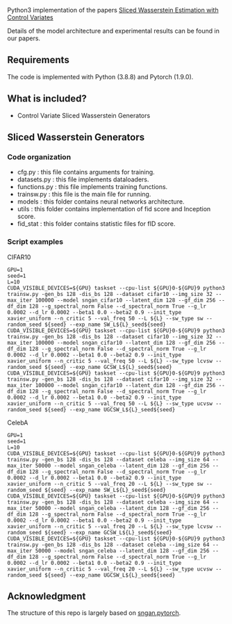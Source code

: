 Python3 implementation of the papers [Sliced Wasserstein Estimation with Control Variates](https://arxiv.org/abs/2305.00402)

Details of the model architecture and experimental results can be found in our papers.


## Requirements
The code is implemented with Python (3.8.8) and Pytorch (1.9.0).

## What is included?
* Control Variate Sliced Wasserstein Generators

## Sliced Wasserstein Generators
### Code organization
* cfg.py : this file contains arguments for training.
* datasets.py : this file implements dataloaders.
* functions.py : this file implements training functions.
* trainsw.py : this file is the main file for running.
* models : this folder contains neural networks architecture.
* utils : this folder contains implementation of fid score and Inception score.
* fid_stat : this folder contains statistic files for fID score.

### Script examples
CIFAR10
```
GPU=1
seed=1
L=10
CUDA_VISIBLE_DEVICES=${GPU} taskset --cpu-list ${GPU}0-${GPU}9 python3 trainsw.py -gen_bs 128 -dis_bs 128 --dataset cifar10 --img_size 32 --max_iter 100000 --model sngan_cifar10 --latent_dim 128 --gf_dim 256 --df_dim 128 --g_spectral_norm False --d_spectral_norm True --g_lr 0.0002 --d_lr 0.0002 --beta1 0.0 --beta2 0.9 --init_type xavier_uniform --n_critic 5 --val_freq 50 --L ${L} --sw_type sw --random_seed ${seed} --exp_name SW_L${L}_seed${seed}
CUDA_VISIBLE_DEVICES=${GPU} taskset --cpu-list ${GPU}0-${GPU}9 python3 trainsw.py -gen_bs 128 -dis_bs 128 --dataset cifar10 --img_size 32 --max_iter 100000 --model sngan_cifar10 --latent_dim 128 --gf_dim 256 --df_dim 128 --g_spectral_norm False --d_spectral_norm True --g_lr 0.0002 --d_lr 0.0002 --beta1 0.0 --beta2 0.9 --init_type xavier_uniform --n_critic 5 --val_freq 50 --L ${L} --sw_type lcvsw --random_seed ${seed} --exp_name GCSW_L${L}_seed${seed}
CUDA_VISIBLE_DEVICES=${GPU} taskset --cpu-list ${GPU}0-${GPU}9 python3 trainsw.py -gen_bs 128 -dis_bs 128 --dataset cifar10 --img_size 32 --max_iter 100000 --model sngan_cifar10 --latent_dim 128 --gf_dim 256 --df_dim 128 --g_spectral_norm False --d_spectral_norm True --g_lr 0.0002 --d_lr 0.0002 --beta1 0.0 --beta2 0.9 --init_type xavier_uniform --n_critic 5 --val_freq 50 --L ${L} --sw_type ucvsw --random_seed ${seed} --exp_name UGCSW_L${L}_seed${seed}
```

CelebA
```
GPU=1
seed=1
L=10
CUDA_VISIBLE_DEVICES=${GPU} taskset --cpu-list ${GPU}0-${GPU}9 python3 trainsw.py -gen_bs 128 -dis_bs 128 --dataset celeba --img_size 64 --max_iter 50000 --model sngan_celeba --latent_dim 128 --gf_dim 256 --df_dim 128 --g_spectral_norm False --d_spectral_norm True --g_lr 0.0002 --d_lr 0.0002 --beta1 0.0 --beta2 0.9 --init_type xavier_uniform --n_critic 5 --val_freq 20 --L ${L} --sw_type sw --random_seed ${seed} --exp_name SW_L${L}_seed${seed}
CUDA_VISIBLE_DEVICES=${GPU} taskset --cpu-list ${GPU}0-${GPU}9 python3 trainsw.py -gen_bs 128 -dis_bs 128 --dataset celeba --img_size 64 --max_iter 50000 --model sngan_celeba --latent_dim 128 --gf_dim 256 --df_dim 128 --g_spectral_norm False --d_spectral_norm True --g_lr 0.0002 --d_lr 0.0002 --beta1 0.0 --beta2 0.9 --init_type xavier_uniform --n_critic 5 --val_freq 20 --L ${L} --sw_type lcvsw --random_seed ${seed} --exp_name GCSW_L${L}_seed${seed}
CUDA_VISIBLE_DEVICES=${GPU} taskset --cpu-list ${GPU}0-${GPU}9 python3 trainsw.py -gen_bs 128 -dis_bs 128 --dataset celeba --img_size 64 --max_iter 50000 --model sngan_celeba --latent_dim 128 --gf_dim 256 --df_dim 128 --g_spectral_norm False --d_spectral_norm True --g_lr 0.0002 --d_lr 0.0002 --beta1 0.0 --beta2 0.9 --init_type xavier_uniform --n_critic 5 --val_freq 20 --L ${L} --sw_type ucvsw --random_seed ${seed} --exp_name UGCSW_L${L}_seed${seed}
```

## Acknowledgment
The structure of this repo is largely based on [sngan.pytorch](https://github.com/GongXinyuu/sngan.pytorch).